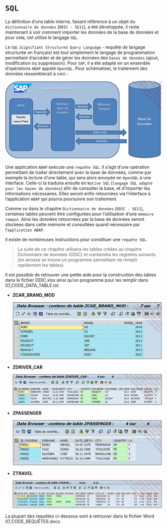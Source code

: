 # **`SQL`**

La définition d’une table interne, faisant référence à un objet du `dictionnaire de données` (`DDIC - SE11`), a été développée, il reste maintenant à voir comment importer les données de la base de données et pour cela, `SAP` utilise le langage `SQL`.

Le `SQL` (`signifiant Structured Query Language` - requête de langage structurée en français) est tout simplement le langage de programmation permettant d’accéder et de gérer les données des `bases de données` (ajout, modification ou suppression). Pour `SAP`, il a été adapté en un ensemble d’opérations `ABAP` appelé `OpenSQL`. Pour schématiser, le traitement des données ressemblerait à ceci :

![](../../99%20-%20Ressources/09_Instructions_dbtab%20-%2001%20-%2001%20-%2001.png)

Une application `ABAP` exécute une `requête SQL`. Il s’agit d’une opération permettant de traiter directement avec la base de données, comme par exemple la lecture d’une table, qui sera alors envoyée en `OpenSQL` à une interface. Celle-ci la traduira ensuite en `Native SQL` (`langage SQL adapté pour les bases de données`) afin de consulter la base, et d’importer les informations nécessaires. Elles seront enfin retournées via l’interface à l’application `ABAP` qui pourra poursuivre son traitement.

Comme vu dans le chapitre `Dictionnaire de données` (`DDIC - SE11`), certaines tables peuvent être configurées pour l’utilisation d’une `mémoire tampon`. Ainsi les données retournées par la base de données seront stockées dans cette mémoire et consultées quand nécessaire par l’`application ABAP`.

Il existe de nombreuses instructions pour constituer une `requête SQL`.

> La suite de ce chapitre utilisera les tables créées au chapitre Dictionnaire de données (DDIC) et contiendra les registres suivants (en annexe se trouve un programme permettant de remplir rapidement les tables).

Il est possible de retrouver une petite aide pour la construction des tables dans le fichier DDIC.xlsx ainsi qu’un programme pour les remplir dans 07_CODE_DATA_TABLE.txt.

- **ZCAR_BRAND_MOD**

  ![](../../99%20-%20Ressources/09_Instructions_dbtab%20-%2001%20-%2001%20-%2002.png)

- **ZDRIVER_CAR**

  ![](../../99%20-%20Ressources/09_Instructions_dbtab%20-%2001%20-%2001%20-%2003.png)

- **ZPASSENGER**

  ![](../../99%20-%20Ressources/09_Instructions_dbtab%20-%2001%20-%2001%20-%2004.png)

- **ZTRAVEL**

  ![](../../99%20-%20Ressources/09_Instructions_dbtab%20-%2001%20-%2001%20-%2005.png)

La plupart des requêtes ci-dessous sont à retrouver dans le fichier Word 07_CODE_REQUÊTES.docx.
